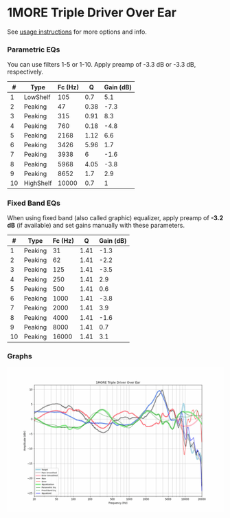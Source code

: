# 1MORE Triple Driver Over Ear
See [usage instructions](https://github.com/jaakkopasanen/AutoEq#usage) for more options and info.

### Parametric EQs
You can use filters 1-5 or 1-10. Apply preamp of -3.3 dB or -3.3 dB, respectively.

|   # | Type      |   Fc (Hz) |    Q |   Gain (dB) |
|-----|-----------|-----------|------|-------------|
|   1 | LowShelf  |       105 | 0.7  |         5.1 |
|   2 | Peaking   |        47 | 0.38 |        -7.3 |
|   3 | Peaking   |       315 | 0.91 |         8.3 |
|   4 | Peaking   |       760 | 0.18 |        -4.8 |
|   5 | Peaking   |      2168 | 1.12 |         6.6 |
|   6 | Peaking   |      3426 | 5.96 |         1.7 |
|   7 | Peaking   |      3938 | 6    |        -1.6 |
|   8 | Peaking   |      5968 | 4.05 |        -3.8 |
|   9 | Peaking   |      8652 | 1.7  |         2.9 |
|  10 | HighShelf |     10000 | 0.7  |         1   |

### Fixed Band EQs
When using fixed band (also called graphic) equalizer, apply preamp of **-3.2 dB** (if available) and set gains manually with these parameters.

|   # | Type    |   Fc (Hz) |    Q |   Gain (dB) |
|-----|---------|-----------|------|-------------|
|   1 | Peaking |        31 | 1.41 |        -1.3 |
|   2 | Peaking |        62 | 1.41 |        -2.2 |
|   3 | Peaking |       125 | 1.41 |        -3.5 |
|   4 | Peaking |       250 | 1.41 |         2.9 |
|   5 | Peaking |       500 | 1.41 |         0.6 |
|   6 | Peaking |      1000 | 1.41 |        -3.8 |
|   7 | Peaking |      2000 | 1.41 |         3.9 |
|   8 | Peaking |      4000 | 1.41 |        -1.6 |
|   9 | Peaking |      8000 | 1.41 |         0.7 |
|  10 | Peaking |     16000 | 1.41 |         3.1 |

### Graphs
![](./1MORE%20Triple%20Driver%20Over%20Ear.png)
